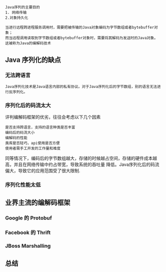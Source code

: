 ##
    Java序列的主要目的
    1. 网络传输
    2.对象持久化
    
    当进行远程跨进程服务调用时，需要把被传输的Java对象编码为字节数组或者bytebuffer对象；
    而当远程调用读取到字节数组或者bytebuffer对象时，需要将其解码为发送时的Java对象。
    这被称为Java的编解码技术

## Java 序列化的缺点
### 无法跨语言
    Java序列化技术是Java语言内部的私有协议。对于Java序列化后的字节数组，别的语言无法进行反序列化。
### 序列化后的码流太大

评判编解码框架的优劣，往往会考虑以下几个因素
    
    是否支持跨语言，支持的语言种类是否丰富
    编码后的码流大小
    编解码的性能
    类库是否轻巧，api使用是否方便
    使用者需手工开发的工作量和难度
   同等情况下，编码后的字节数组越大，存储的时候越占空间，存储的硬件成本越高，并且在网络传输中约占带宽，导致系统的吞吐量
   降低。Java序列化后的码流偏大，导致它的应用范围受了很大限制.

### 序列化性能太低

## 业界主流的编解码框架

### Google 的 Protobuf

### Facebook 的 Thrift

### JBoss Marshalling



## 总结